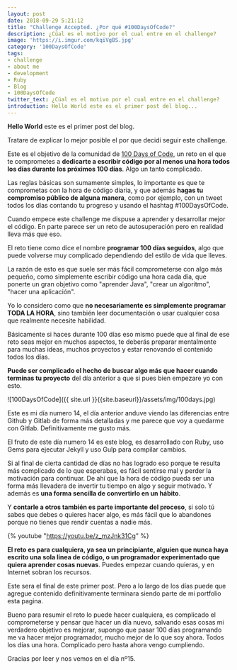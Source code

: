 ```yaml
---
layout: post
date: 2018-09-29 5:21:12
title: "Challenge Accepted. ¿Por qué #100DaysOfCode?"
description: ¿Cúal es el motivo por el cual entre en el challenge?
image: 'https://i.imgur.com/kqiVgBS.jpg'
category: '100DaysOfCode'
tags:
- challenge
- about me
- development
- Ruby
- Blog
- 100DaysOfCode
twitter_text: ¿Cúal es el motivo por el cual entre en el challenge?
introduction: Hello World este es el primer post del blog...
---
```



**Hello World** este es el primer post del blog.

Tratare de explicar lo mejor posible el por que decidí seguir este challenge.

Este es el objetivo de la comunidad de [100 Days of Code](https://www.100daysofcode.com/), un reto en el que te comprometes a **dedicarte a escribir código por al menos una hora todos los días durante los próximos 100 días**.
Algo un tanto complicado.

Las reglas básicas son sumamente simples, lo importante es que te comprometas con la hora de código diaria, y que además **hagas tu compromiso público de alguna manera**, como por ejemplo, con un tweet todos los días contando tu progreso y usando el hashtag #100DaysOfCode.

Cuando empece este challenge me dispuse a aprender y desarrollar mejor el código. En parte parece ser un reto de autosuperación pero en realidad lleva más que eso.

El reto tiene como dice el nombre **programar 100 días seguidos**, algo que puede volverse muy complicado dependiendo del estilo de vida que lleves.

La razón de esto es que suele ser más fácil comprometerse con algo más pequeño, como simplemente escribir código una hora cada día, que ponerte un gran objetivo como "aprender Java", "crear un algoritmo", "hacer una aplicación".

Yo lo considero como que **no necesariamente es simplemente programar TODA LA HORA**, sino también leer documentación o usar cualquier cosa que realmente necesite habilidad.

Básicamente si haces durante 100 días eso mismo puede que al final de ese reto seas mejor en muchos aspectos, te deberás preparar mentalmente para muchas ideas, muchos proyectos y estar renovando el contenido todos los días.

**Puede ser complicado el hecho de buscar algo más que hacer cuando terminas tu proyecto** del día anterior a que si pues bien empezare yo con esto.

![100DaysOfCode]({{ site.url }}{{site.baseurl}}/assets/img/100days.jpg)

Este es mi día numero 14, el día anterior anduve viendo las diferencias entre Github y Gitlab de forma más detalladas y me parece que voy a quedarme con Gitlab. Definitivamente me gusto más.

El fruto de este día numero 14 es este blog, es desarrollado con Ruby, uso Gems para ejecutar Jekyll y uso Gulp para compilar cambios.

Si al final de cierta cantidad de días no has logrado eso porque te resulta más complicado de lo que esperabas, es fácil sentirse mal y perder la motivación para continuar. De ahí que la hora de código pueda ser una forma más llevadera de invertir tu tiempo en algo y seguir motivado. Y además es **una forma sencilla de convertirlo en un hábito**.

Y **contarle a otros también es parte importante del proceso**, si solo tú sabes que debes o quieres hacer algo, es más fácil que lo abandones porque no tienes que rendir cuentas a nadie más.

{% youtube "https://youtu.be/z_mzJnk31Cg" %}

**El reto es para cualquiera, ya sea un principiante, alguien que nunca haya escrito una sola linea de código, o un programador experimentado que quiera aprender cosas nuevas**. Puedes empezar cuando quieras, y en Internet sobran los recursos.

Este sera el final de este primer post. Pero a lo largo de los días puede que agregue contenido definitivamente terminara siendo parte de mi portfolio esta pagina.

Bueno para resumir el reto lo puede hacer cualquiera, es complicado el comprometerse y pensar que hacer un día nuevo, salvando esas cosas mi verdadero objetivo es mejorar, supongo que pasar 100 días programando me va hacer mejor programador, mucho mejor de lo que soy ahora.
Todos los días una hora. Complicado pero hasta ahora vengo cumpliendo.

Gracias por leer y nos vemos en el día nº15.
